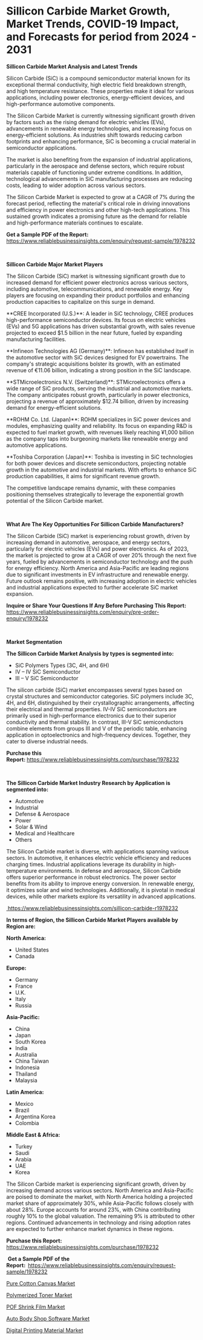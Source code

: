<p><h1>Sillicon Carbide Market Growth, Market Trends, COVID-19 Impact, and Forecasts for period from 2024 - 2031</h1></p><p><strong>Sillicon Carbide Market Analysis and Latest Trends</strong></p>
<p><p>Silicon Carbide (SiC) is a compound semiconductor material known for its exceptional thermal conductivity, high electric field breakdown strength, and high temperature resistance. These properties make it ideal for various applications, including power electronics, energy-efficient devices, and high-performance automotive components. </p><p>The Silicon Carbide Market is currently witnessing significant growth driven by factors such as the rising demand for electric vehicles (EVs), advancements in renewable energy technologies, and increasing focus on energy-efficient solutions. As industries shift towards reducing carbon footprints and enhancing performance, SiC is becoming a crucial material in semiconductor applications.</p><p>The market is also benefiting from the expansion of industrial applications, particularly in the aerospace and defense sectors, which require robust materials capable of functioning under extreme conditions. In addition, technological advancements in SiC manufacturing processes are reducing costs, leading to wider adoption across various sectors.</p><p>The Silicon Carbide Market is expected to grow at a CAGR of 7% during the forecast period, reflecting the material's critical role in driving innovations and efficiency in power electronics and other high-tech applications. This sustained growth indicates a promising future as the demand for reliable and high-performance materials continues to escalate.</p></p>
<p><strong>Get a Sample PDF of the Report:&nbsp;</strong> <a href="https://www.reliablebusinessinsights.com/enquiry/request-sample/1978232?utm_campaign=63&utm_medium=2&utm_source=Github&utm_content=ia&utm_term=14112024&utm_id=sillicon-carbide">https://www.reliablebusinessinsights.com/enquiry/request-sample/1978232</a></p>
<p>&nbsp;</p>
<p><strong>Sillicon Carbide Major Market Players</strong></p>
<p><p>The Silicon Carbide (SiC) market is witnessing significant growth due to increased demand for efficient power electronics across various sectors, including automotive, telecommunications, and renewable energy. Key players are focusing on expanding their product portfolios and enhancing production capacities to capitalize on this surge in demand.</p><p>**CREE Incorporated (U.S.)**: A leader in SiC technology, CREE produces high-performance semiconductor devices. Its focus on electric vehicles (EVs) and 5G applications has driven substantial growth, with sales revenue projected to exceed $1.5 billion in the near future, fueled by expanding manufacturing facilities.</p><p>**Infineon Technologies AG (Germany)**: Infineon has established itself in the automotive sector with SiC devices designed for EV powertrains. The company's strategic acquisitions bolster its growth, with an estimated revenue of €11.06 billion, indicating a strong position in the SiC landscape.</p><p>**STMicroelectronics N.V. (Switzerland)**: STMicroelectronics offers a wide range of SiC products, serving the industrial and automotive markets. The company anticipates robust growth, particularly in power electronics, projecting a revenue of approximately $12.74 billion, driven by increasing demand for energy-efficient solutions.</p><p>**ROHM Co. Ltd. (Japan)**: ROHM specializes in SiC power devices and modules, emphasizing quality and reliability. Its focus on expanding R&D is expected to fuel market growth, with revenues likely reaching ¥1,000 billion as the company taps into burgeoning markets like renewable energy and automotive applications.</p><p>**Toshiba Corporation (Japan)**: Toshiba is investing in SiC technologies for both power devices and discrete semiconductors, projecting notable growth in the automotive and industrial markets. With efforts to enhance SiC production capabilities, it aims for significant revenue growth.</p><p>The competitive landscape remains dynamic, with these companies positioning themselves strategically to leverage the exponential growth potential of the Silicon Carbide market.</p></p>
<p>&nbsp;</p>
<p><strong>What Are The Key Opportunities For Sillicon Carbide Manufacturers?</strong></p>
<p><p>The Silicon Carbide (SiC) market is experiencing robust growth, driven by increasing demand in automotive, aerospace, and energy sectors, particularly for electric vehicles (EVs) and power electronics. As of 2023, the market is projected to grow at a CAGR of over 20% through the next five years, fueled by advancements in semiconductor technology and the push for energy efficiency. North America and Asia-Pacific are leading regions due to significant investments in EV infrastructure and renewable energy. Future outlook remains positive, with increasing adoption in electric vehicles and industrial applications expected to further accelerate SiC market expansion.</p></p>
<p><strong>Inquire or Share Your Questions If Any Before Purchasing This Report:</strong> <a href="https://www.reliablebusinessinsights.com/enquiry/pre-order-enquiry/1978232?utm_campaign=63&utm_medium=2&utm_source=Github&utm_content=ia&utm_term=14112024&utm_id=sillicon-carbide">https://www.reliablebusinessinsights.com/enquiry/pre-order-enquiry/1978232</a></p>
<p>&nbsp;</p>
<p><strong>Market Segmentation</strong></p>
<p><strong>The Sillicon Carbide Market Analysis by types is segmented into:</strong></p>
<p><ul><li>SiC Polymers Types (3C, 4H, and 6H)</li><li>IV – IV SiC Semiconductor</li><li>III – V SiC Semiconductor</li></ul></p>
<p><p>The silicon carbide (SiC) market encompasses several types based on crystal structures and semiconductor categories. SiC polymers include 3C, 4H, and 6H, distinguished by their crystallographic arrangements, affecting their electrical and thermal properties. IV-IV SiC semiconductors are primarily used in high-performance electronics due to their superior conductivity and thermal stability. In contrast, III-V SiC semiconductors combine elements from groups III and V of the periodic table, enhancing application in optoelectronics and high-frequency devices. Together, they cater to diverse industrial needs.</p></p>
<p><strong>Purchase this Report:&nbsp;</strong><a href="https://www.reliablebusinessinsights.com/purchase/1978232?utm_campaign=63&utm_medium=2&utm_source=Github&utm_content=ia&utm_term=14112024&utm_id=sillicon-carbide">https://www.reliablebusinessinsights.com/purchase/1978232</a></p>
<p>&nbsp;</p>
<p><strong>The Sillicon Carbide Market Industry Research by Application is segmented into:</strong></p>
<p><ul><li>Automotive</li><li>Industrial</li><li>Defense & Aerospace</li><li>Power</li><li>Solar & Wind</li><li>Medical and Healthcare</li><li>Others</li></ul></p>
<p><p>The Silicon Carbide market is diverse, with applications spanning various sectors. In automotive, it enhances electric vehicle efficiency and reduces charging times. Industrial applications leverage its durability in high-temperature environments. In defense and aerospace, Silicon Carbide offers superior performance in robust electronics. The power sector benefits from its ability to improve energy conversion. In renewable energy, it optimizes solar and wind technologies. Additionally, it is pivotal in medical devices, while other markets explore its versatility in advanced applications.</p></p>
<p><a href="https://www.reliablebusinessinsights.com/sillicon-carbide-r1978232?utm_campaign=63&utm_medium=2&utm_source=Github&utm_content=ia&utm_term=14112024&utm_id=sillicon-carbide">&nbsp;https://www.reliablebusinessinsights.com/sillicon-carbide-r1978232</a></p>
<p><strong>In terms of Region, the Sillicon Carbide Market Players available by Region are:</strong></p>
<p>
    <p> <strong> North America: </strong>
        <ul>
            <li>United States</li>
            <li>Canada</li>
        </ul>
        </p> 
    <p> <strong> Europe: </strong>
        <ul>
            <li>Germany</li>
            <li>France</li>
            <li>U.K.</li>
            <li>Italy</li>
            <li>Russia</li>
        </ul>
        </p> 
    <p> <strong> Asia-Pacific: </strong>
        <ul>
            <li>China</li>
            <li>Japan</li>
            <li>South Korea</li>
            <li>India</li>
            <li>Australia</li>
            <li>China Taiwan</li>
            <li>Indonesia</li>
            <li>Thailand</li>
            <li>Malaysia</li>
        </ul>
        </p> 
    <p> <strong> Latin America: </strong>
        <ul>
            <li>Mexico</li>
            <li>Brazil</li>
            <li>Argentina Korea</li>
            <li>Colombia</li>
        </ul>
        </p> 
    <p> <strong> Middle East & Africa: </strong>
        <ul>
            <li>Turkey</li>
            <li>Saudi</li>
            <li>Arabia</li>
            <li>UAE</li>
            <li>Korea</li>
        </ul>
    </p>
    </p>
<p><p>The Silicon Carbide market is experiencing significant growth, driven by increasing demand across various sectors. North America and Asia-Pacific are poised to dominate the market, with North America holding a projected market share of approximately 30%, while Asia-Pacific follows closely with about 28%. Europe accounts for around 23%, with China contributing roughly 10% to the global valuation. The remaining 9% is attributed to other regions. Continued advancements in technology and rising adoption rates are expected to further enhance market dynamics in these regions.</p></p>
<p><strong>Purchase this Report: </strong><a href="https://www.reliablebusinessinsights.com/purchase/1978232?utm_campaign=63&utm_medium=2&utm_source=Github&utm_content=ia&utm_term=14112024&utm_id=sillicon-carbide">https://www.reliablebusinessinsights.com/purchase/1978232</a></p>
<p>&nbsp;<strong>Get a Sample PDF of the Report:&nbsp;&nbsp;</strong><a href="https://www.reliablebusinessinsights.com/enquiry/request-sample/1978232?utm_campaign=63&utm_medium=2&utm_source=Github&utm_content=ia&utm_term=14112024&utm_id=sillicon-carbide">https://www.reliablebusinessinsights.com/enquiry/request-sample/1978232</a></p>
<p><strong></strong></p>
<p><p><a href="https://github.com/WashimHussain441/Market-Research-Report-List-1/blob/main/pure-cotton-canvas-market.md?utm_campaign=63&utm_medium=2&utm_source=Github&utm_content=ia&utm_term=14112024&utm_id=sillicon-carbide">Pure Cotton Canvas Market</a></p><p><a href="https://github.com/SanjidaMahmud54/Market-Research-Report-List-1/blob/main/polymerized-toner-market.md?utm_campaign=63&utm_medium=2&utm_source=Github&utm_content=ia&utm_term=14112024&utm_id=sillicon-carbide">Polymerized Toner Market</a></p><p><a href="https://www.linkedin.com/pulse/strategic-roadmap-success-global-pof-shrink-film-market-iec4c?utm_campaign=63&utm_medium=2&utm_source=Github&utm_content=ia&utm_term=14112024&utm_id=sillicon-carbide">POF Shrink Film Market</a></p><p><a href="https://issuu.com/reportprime-2/docs/auto-body-shop-software-market-size_153739ee34f1e1?utm_campaign=63&utm_medium=2&utm_source=Github&utm_content=ia&utm_term=14112024&utm_id=sillicon-carbide">Auto Body Shop Software Market</a></p><p><a href="https://www.linkedin.com/pulse/emerging-trends-digital-printing-material-market-detailed-8fppc?utm_campaign=63&utm_medium=2&utm_source=Github&utm_content=ia&utm_term=14112024&utm_id=sillicon-carbide">Digital Printing Material Market</a></p></p>